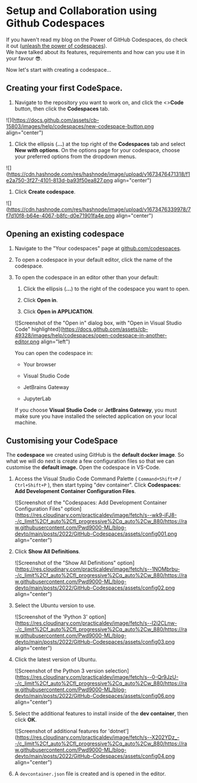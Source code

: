 # Setup and Collaboration using Github Codespaces

If you haven't read my blog on the Power of GitHub Codespaces, do check it out ([unleash the power of codespaces](https://kunalverma2468.hashnode.dev/unleash-the-power-of-codespaces-as-a-developer)).  
We have talked about its features, requirements and how can you use it in your favour 😎.

Now let's start with creating a codespace...

## Creating your first CodeSpace.

1. Navigate to the repository you want to work on, and click the &lt;&gt;**Code** button, then click the **Codespaces** tab.
    

![](https://docs.github.com/assets/cb-15803/images/help/codespaces/new-codespace-button.png align="center")

1. Click the ellipsis (**...**) at the top right of the **Codespaces** tab and select **New with options**. On the options page for your codespace, choose your preferred options from the dropdown menus.
    

![](https://cdn.hashnode.com/res/hashnode/image/upload/v1673476471318/f1e2a750-3f27-4101-813d-ba93f50ea827.png align="center")

1. Click **Create codespace**.
    

![](https://cdn.hashnode.com/res/hashnode/image/upload/v1673476339978/7f7d10f8-b64e-4067-b8fc-d0e71901fa4e.png align="center")

## Opening an existing codespace

1. Navigate to the "Your codespaces" page at [github.com/codespaces](http://github.com/codespaces).
    
2. To open a codespace in your default editor, click the name of the codespace.
    
3. To open the codespace in an editor other than your default:
    
    1. Click the ellipsis (**...**) to the right of the codespace you want to open.
        
    2. Click **Open in**.
        
    3. Click **Open in APPLICATION**.
        
    
    ![Screenshot of the "Open in" dialog box, with "Open in Visual Studio Code" highlighted](https://docs.github.com/assets/cb-49328/images/help/codespaces/open-codespace-in-another-editor.png align="left")
    
    You can open the codespace in:
    
    * Your browser
        
    * Visual Studio Code
        
    * JetBrains Gateway
        
    * JupyterLab
        
    
    If you choose **Visual Studio Code** or **JetBrains Gateway**, you must make sure you have installed the selected application on your local machine.
    

## Customising your CodeSpace

The **codespace** we created using GitHub is the **default docker image**. So what we will do next is create a few configuration files so that we can customise the **default image.** Open the codespace in VS-Code.

1. Access the Visual Studio Code Command Palette ( `Command+Shift+P` / `Ctrl+Shift+P` ), then start typing "dev container". Click **Codespaces: Add Development Container Configuration Files**.
    
    ![Screenshot of the "Codespaces: Add Development Container Configuration Files" option](https://res.cloudinary.com/practicaldev/image/fetch/s--wk9-iFJ8--/c_limit%2Cf_auto%2Cfl_progressive%2Cq_auto%2Cw_880/https://raw.githubusercontent.com/Pwd9000-ML/blog-devto/main/posts/2022/GitHub-Codespaces/assets/config001.png align="center")
    
2. Click **Show All Definitions**.
    
    ![Screenshot of the "Show All Definitions" option](https://res.cloudinary.com/practicaldev/image/fetch/s--1NOMbrbu--/c_limit%2Cf_auto%2Cfl_progressive%2Cq_auto%2Cw_880/https://raw.githubusercontent.com/Pwd9000-ML/blog-devto/main/posts/2022/GitHub-Codespaces/assets/config02.png align="center")
    
3. Select the Ubuntu version to use.
    
    ![Screenshot of the 'Python 3' option](https://res.cloudinary.com/practicaldev/image/fetch/s--I2i2CLnw--/c_limit%2Cf_auto%2Cfl_progressive%2Cq_auto%2Cw_880/https://raw.githubusercontent.com/Pwd9000-ML/blog-devto/main/posts/2022/GitHub-Codespaces/assets/config03.png align="center")
    
4. Click the latest version of Ubuntu.
    
    ![Screenshot of the Python 3 version selection](https://res.cloudinary.com/practicaldev/image/fetch/s--0-Qr9JzU--/c_limit%2Cf_auto%2Cfl_progressive%2Cq_auto%2Cw_880/https://raw.githubusercontent.com/Pwd9000-ML/blog-devto/main/posts/2022/GitHub-Codespaces/assets/config06.png align="center")
    
5. Select the additional features to install inside of the **dev container**, then click **OK**.
    
    ![Screenshot of additional features for 'dotnet'](https://res.cloudinary.com/practicaldev/image/fetch/s--X202YDz_--/c_limit%2Cf_auto%2Cfl_progressive%2Cq_auto%2Cw_880/https://raw.githubusercontent.com/Pwd9000-ML/blog-devto/main/posts/2022/GitHub-Codespaces/assets/config04.png align="center")
    
6. A `devcontainer.json` file is created and is opened in the editor.